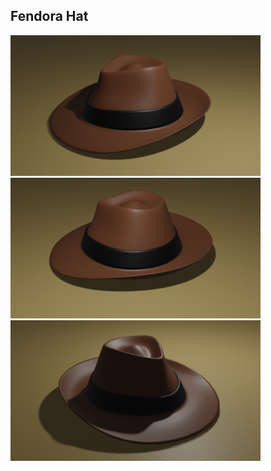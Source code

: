 ## Fendora Hat

<img src="https://github.com/inots/3DModeling/blob/main/fendoraHat/fendoraHat1.png" width=400><br>
<img src="https://github.com/inots/3DModeling/blob/main/fendoraHat/fendoraHat2.png" width=400><br>
<img src="https://github.com/inots/3DModeling/blob/main/fendoraHat/fendoraHat3.png" width=400><br>

